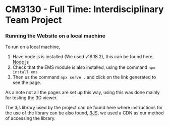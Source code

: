 # CM3130 - Full Time: Interdisciplinary Team Project


### Running the Website on a local machine

To run on a local machine,
1. Have node js is installed (We used v18.18.2), this can be found here, [Node js](https://nodejs.org/en)
2. Check that the EMS module is also installed, using the command `npm install ems`
3. Then us the command `npx serve .` and click on the link generated to see the page. 

As a note not all the pages are set up this way, using this was done mainly for testing the 3D viewer.

The 3js library used by the project can be found here where instructions for the use of the library can be also found, [3JS](https://threejs.org/docs/index.html#manual/en/introduction/Installation), we used a CDN as our method of accessing the library.
